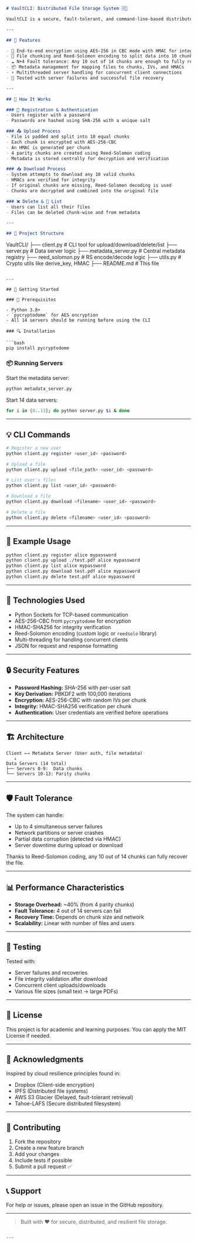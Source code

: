 ```markdown
# VaultCLI: Distributed File Storage System 🗄️🔐

VaultCLI is a secure, fault-tolerant, and command-line-based distributed file storage system. It uses **AES-256-CBC encryption**, **HMAC-SHA256**, and **Reed-Solomon erasure coding** to ensure data privacy, integrity, and high availability across unreliable or limited storage servers.

---

## 🔧 Features

- 🔐 End-to-end encryption using AES-256 in CBC mode with HMAC for integrity  
- 🧩 File chunking and Reed-Solomon encoding to split data into 10 chunks + 4 parity chunks  
- ☁️ N+4 Fault tolerance: Any 10 out of 14 chunks are enough to fully recover a file  
- 📦 Metadata management for mapping files to chunks, IVs, and HMACs  
- ⚡ Multithreaded server handling for concurrent client connections  
- 🧪 Tested with server failures and successful file recovery  

---

## 🧠 How It Works

### 🔑 Registration & Authentication
- Users register with a password  
- Passwords are hashed using SHA-256 with a unique salt  

### 📤 Upload Process
- File is padded and split into 10 equal chunks  
- Each chunk is encrypted with AES-256-CBC  
- An HMAC is generated per chunk  
- 4 parity chunks are created using Reed-Solomon coding  
- Metadata is stored centrally for decryption and verification  

### 📥 Download Process
- System attempts to download any 10 valid chunks  
- HMACs are verified for integrity  
- If original chunks are missing, Reed-Solomon decoding is used  
- Chunks are decrypted and combined into the original file  

### ❌ Delete & 📃 List
- Users can list all their files  
- Files can be deleted chunk-wise and from metadata  

---

## 📁 Project Structure

```
VaultCLI/
├── client.py              # CLI tool for upload/download/delete/list
├── server.py              # Data server logic
├── metadata_server.py     # Central metadata registry
├── reed_solomon.py        # RS encode/decode logic
├── utils.py               # Crypto utils like derive_key, HMAC
├── README.md              # This file
```

---

## 🚀 Getting Started

### 🧱 Prerequisites

- Python 3.8+
- `pycryptodome` for AES encryption
- All 14 servers should be running before using the CLI

### 🔍 Installation

```bash
pip install pycryptodome
```

### 📦 Running Servers

Start the metadata server:

```bash
python metadata_server.py
```

Start 14 data servers:

```bash
for i in {0..13}; do python server.py $i & done
```

---

## 💡 CLI Commands

```bash
# Register a new user
python client.py register <user_id> <password>

# Upload a file
python client.py upload <file_path> <user_id> <password>

# List user's files
python client.py list <user_id> <password>

# Download a file
python client.py download <filename> <user_id> <password>

# Delete a file
python client.py delete <filename> <user_id> <password>
```

---

## 🧪 Example Usage

```bash
python client.py register alice mypassword
python client.py upload ./test.pdf alice mypassword
python client.py list alice mypassword
python client.py download test.pdf alice mypassword
python client.py delete test.pdf alice mypassword
```

---

## 📌 Technologies Used

- Python Sockets for TCP-based communication  
- AES-256-CBC from `pycryptodome` for encryption  
- HMAC-SHA256 for integrity verification  
- Reed-Solomon encoding (custom logic or `reedsolo` library)  
- Multi-threading for handling concurrent clients  
- JSON for request and response formatting  

---

## 🔒 Security Features

- **Password Hashing:** SHA-256 with per-user salt  
- **Key Derivation:** PBKDF2 with 100,000 iterations  
- **Encryption:** AES-256-CBC with random IVs per chunk  
- **Integrity:** HMAC-SHA256 verification per chunk  
- **Authentication:** User credentials are verified before operations  

---

## 🏗️ Architecture

```
Client ←→ Metadata Server (User auth, file metadata)
   ↓
Data Servers (14 total)
├── Servers 0-9:  Data chunks
└── Servers 10-13: Parity chunks
```

---

## 🛡️ Fault Tolerance

The system can handle:

- Up to 4 simultaneous server failures  
- Network partitions or server crashes  
- Partial data corruption (detected via HMAC)  
- Server downtime during upload or download  

Thanks to Reed-Solomon coding, any 10 out of 14 chunks can fully recover the file.

---

## 📊 Performance Characteristics

- **Storage Overhead:** ~40% (from 4 parity chunks)  
- **Fault Tolerance:** 4 out of 14 servers can fail  
- **Recovery Time:** Depends on chunk size and network  
- **Scalability:** Linear with number of files and users  

---

## 🧪 Testing

Tested with:

- Server failures and recoveries  
- File integrity validation after download  
- Concurrent client uploads/downloads  
- Various file sizes (small text → large PDFs)  

---

## 📄 License

This project is for academic and learning purposes. You can apply the MIT License if needed.

---

## 🤝 Acknowledgments

Inspired by cloud resilience principles found in:

- Dropbox (Client-side encryption)  
- IPFS (Distributed file systems)  
- AWS S3 Glacier (Delayed, fault-tolerant retrieval)  
- Tahoe-LAFS (Secure distributed filesystem)  

---

## 🔗 Contributing

1. Fork the repository  
2. Create a new feature branch  
3. Add your changes  
4. Include tests if possible  
5. Submit a pull request ✅  

---

## 📞 Support

For help or issues, please open an issue in the GitHub repository.

---

> Built with ❤️ for secure, distributed, and resilient file storage.
```

---